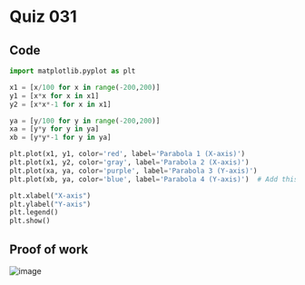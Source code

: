 # Quiz 031
## Code
```.py
import matplotlib.pyplot as plt

x1 = [x/100 for x in range(-200,200)]
y1 = [x*x for x in x1]
y2 = [x*x*-1 for x in x1]

ya = [y/100 for y in range(-200,200)]
xa = [y*y for y in ya]
xb = [y*y*-1 for y in ya]

plt.plot(x1, y1, color='red', label='Parabola 1 (X-axis)')
plt.plot(x1, y2, color='gray', label='Parabola 2 (X-axis)')
plt.plot(xa, ya, color='purple', label='Parabola 3 (Y-axis)')
plt.plot(xb, ya, color='blue', label='Parabola 4 (Y-axis)')  # Add this without a duplicate label to avoid redundancy

plt.xlabel("X-axis")
plt.ylabel("Y-axis")
plt.legend()
plt.show()
```
## Proof of work
![image](https://github.com/user-attachments/assets/81079fb5-9358-44aa-b54f-eff939f4b10a)
